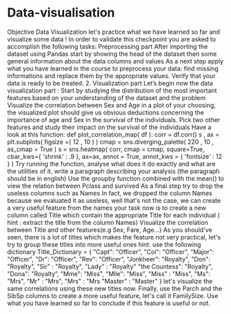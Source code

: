 # Data-visualisation
Objective Data Visualization let's practice what we have learned so far and visualize some data !  In order to validate this checkpoint you are asked to accomplish the following tasks:  Preprocessing part After importing the dataset using Pandas start by showing the head of the dataset then some general information about the data columns and values  As a next step apply what you have learned in the course to preprocess your data: find missing informations and replace them by the appropriate values.  Verify that your data is ready to be treated.  2. Visualization part  Let’s begin now the data visualization part :   Start by studying the distribution of the most important features based on your understanding of the dataset and the problem    Visualize the correlation between Sex and Age in a plot of your choosing, the visualized plot should give us obvious deductions concerning the importance of age and Sex in the survival of the individuals.  Pick two other features and study their impact on the survival of the individuals   Have a look at this function:  def plot_correlation_map( df ):      corr = df.corr()      s , ax = plt.subplots( figsize =( 12 , 10 ) )      cmap = sns.diverging_palette( 220 , 10 , as_cmap = True )      s = sns.heatmap(          corr,           cmap = cmap,          square=True,           cbar_kws={ 'shrink' : .9 },           ax=ax,           annot = True,           annot_kws = { 'fontsize' : 12 }          )  Try running the function, analyse what does it do exactly and what are the utilities of it, write a paragraph describing your analysis (the paragraph should be in english)  Use the groupby function combined with the mean() to view the relation between Pclass and survived   As a final step try to drop the useless columns such as Names  In fact, we dropped the column Names because we evaluated it as useless, well that's not the case, we can create a very useful feature from the names  your task now is to create a new column called Title which contain the appropriate Title for each individual ( hint : extract the title from the column Names)  Visualize the correlation between Title and other features(e.g Sex, Fare, Age...)  As you should've seen, there is a lot of titles which makes the feature not very practical, let's try to group these titles into more useful ones  hint: use the following dictionary  Title_Dictionary = {                      "Capt":       "Officer",                      "Col":        "Officer",                      "Major":      "Officer",                        "Dr":         "Officer",                      "Rev":        "Officer”,                      "Jonkheer":   "Royalty",                      "Don":        "Royalty",                      "Sir" :       "Royalty",                     "Lady" :      "Royalty"                    "the Countess": "Royalty",                      "Dona":       "Royalty”,                      "Mme":        "Miss",                      "Mlle":       "Miss",                      "Miss" :      "Miss",                      "Ms":         "Mrs",                      "Mr" :        "Mrs",                      "Mrs" :       "Mrs                      "Master" :    "Master"                      }  let's visualize the same correlations using these new titles now.  Finally, use the Parch and the SibSp columns to create a more useful feature, let's call it FamilySize.  Use what you have learned so far to conclude if this feature is useful or not.
